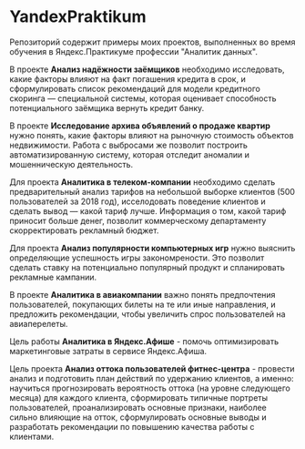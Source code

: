 # YandexPraktikum
Репозиторий содержит примеры моих проектов, выполненных во время обучения в Яндекс.Практикуме профессии "Аналитик данных".

В проекте **Анализ надёжности заёмщиков** необходимо исследовать, какие факторы влияют на факт погашения кредита в срок, и сформулировать список рекомендаций для модели кредитного скоринга — специальной системы, которая оценивает способность потенциального заёмщика вернуть кредит банку.

В проекте **Исследование архива объявлений о продаже квартир** нужно понять, какие факторы влияют на рыночную стоимость объектов недвижимости. Работа с выбросами же позволит построить автоматизированную систему, которая отследит аномалии и мошенническую деятельность.

Для проекта **Аналитика в телеком-компании** необходимо сделать предварительный анализ тарифов на небольшой выборке клиентов (500 пользователей за 2018 год), исселодовать поведение клиентов и сделать вывод — какой тариф лучше. Информация о том, какой тариф приносит больше денег, позволит коммерческому департаменту скорректировать рекламный бюджет.

Для проекта **Анализ популярности компьютерных игр** нужно выяснить определяющие успешность игры закономрености. Это позволит сделать ставку на потенциально популярный продукт и спланировать рекламные кампании.

В проекте **Аналитика в авиакомпании** важно понять предпочтения пользователей, покупающих билеты на те или иные направления, и предложить рекомендации, чтобы увеличить спрос пользователей на авиаперелеты.

Цель работы **Аналитика в Яндекс.Афише** - помочь оптимизировать маркетинговые затраты в сервисе Яндекс.Афиша.

Цель проекта **Анализ оттока пользователей фитнес-центра** - провести анализ и подготовить план действий по удержанию клиентов, а именно: научиться прогнозировать вероятность оттока (на уровне следующего месяца) для каждого клиента, сформировать типичные портреты пользователей, проанализировать основные признаки, наиболее сильно влияющие на отток, сформулировать основные выводы и разработать рекомендации по повышению качества работы с клиентами.

